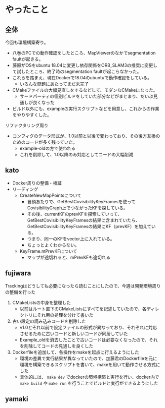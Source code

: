 # やったこと

## 全体

今回も環境構築寄り。

- 八巻のPCでの動作確認をしたところ、MapViewerのなかでsegmentation faultが起きる。
- 藤原がOSをubuntu 18.04に変更し依存関係をORB_SLAM3の推奨に変更して試したところ、終了時のsegmentation faultが起こらなかった。
- これらを踏まえ、現在Dockerで18.04のubuntuで動作確認をしている。
  - いろんな問題にあたってまだ未完了
- CMakeファイルの大幅見直しをするなどして、モダンなCMakeになった。
  - サードパーティの個別ビルドをしていた部分などがまとまり、だいぶ見通しが良くなった
- ビルド以外にも、exampleの実行スクリプトなどを用意し、これからの作業をやりやすくした。

リファクタリング周り

- コンフィグのデータ形式が、1.0以前と以後で変わっており、その後方互換のためのコードが多く残っていた。
  - example-oldの方で使われる
  - これを削除して、1.0以降のみ対応としてコードの大幅削減

## kato

- Docker周りの整備・検証
- リーディング
  - CreateNewMapPointsについて
    - 冒頭あたりで、GetBestCovisibilityKeyFramesを使ってCovisibilityGraph上でつながったKFを探している。
    - その後、currentKFのprevKFを探索していって、GetBestCovisibilityKeyFramesの結果に含まれていたら、GetBestCovisibilityKeyFramesの結果にKF（prevKF）を加えている。
    - つまり、同一のKFをvector上に入れている。
    - ちょっとよくわからない。
  - KeyFrame.mPrevKFについて
    - マップが途切れると、mPrevKFも途切れる

## fujiwara

Trackingはどうしても必要になったら読むことにしたので、今週は開発環境周りの整備を行った

1. CMakeListsの中身を整理した
   - 以前はルート直下のCMakeListsにすべてを記述していたので、各ディレクトリにそれ用の処理を分けて書いた
2. 古い設定の読み込みコードを削除した
   - v1.0とそれ以前で設定ファイルの形式が異なっており、それぞれに対応させるために古いコードと新しいコードが同居していた
   - Example_oldを消去したことで古いコードは必要なくなったので、それを削除してコードの見通しを良くした
3. Dockerfileを追加して、各操作をmakeを起点に行えるようにした
   - 環境の差異で実行結果が異なっていたので、加藤君のDockerfileを元に環境を構築できるスクリプトを書いて、makeを用いて動作させる方式にした
   - 具体的には、 `make dev` でdockerの環境構築と実行を行い、docker内で `make build` や `make run` を行うことでビルドと実行ができるようにした

## yamaki
